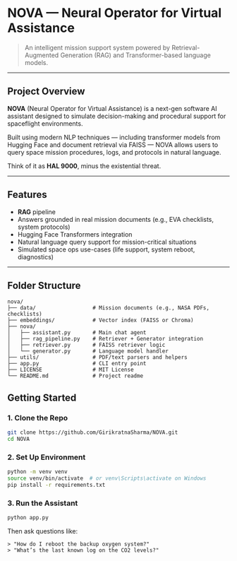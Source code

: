 # NOVA — Neural Operator for Virtual Assistance

> An intelligent mission support system powered by Retrieval-Augmented Generation (RAG) and Transformer-based language models.

---

## Project Overview

**NOVA** (Neural Operator for Virtual Assistance) is a next-gen software AI assistant designed to simulate decision-making and procedural support for spaceflight environments.

Built using modern NLP techniques — including transformer models from Hugging Face and document retrieval via FAISS — NOVA allows users to query space mission procedures, logs, and protocols in natural language.

Think of it as **HAL 9000**, minus the existential threat.

---

## Features

- **RAG** pipeline
- Answers grounded in real mission documents (e.g., EVA checklists, system protocols)
- Hugging Face Transformers integration
- Natural language query support for mission-critical situations
- Simulated space ops use-cases (life support, system reboot, diagnostics)

---

## Folder Structure

```plaintext
nova/
├── data/                  # Mission documents (e.g., NASA PDFs, checklists)
├── embeddings/            # Vector index (FAISS or Chroma)
├── nova/                 
│   ├── assistant.py       # Main chat agent
│   ├── rag_pipeline.py    # Retriever + Generator integration
│   ├── retriever.py       # FAISS retriever logic
│   └── generator.py       # Language model handler
├── utils/                 # PDF/text parsers and helpers
├── app.py                 # CLI entry point
├── LICENSE                # MIT License
└── README.md              # Project readme

```


## Getting Started

### 1. Clone the Repo
```bash
git clone https://github.com/GirikratnaSharma/NOVA.git
cd NOVA
```

### 2. Set Up Environment
```bash
python -m venv venv
source venv/bin/activate  # or venv\Scripts\activate on Windows
pip install -r requirements.txt
```

### 3. Run the Assistant
```bash
python app.py
```

Then ask questions like:
```plaintext
> "How do I reboot the backup oxygen system?"
> "What’s the last known log on the CO2 levels?"
```

